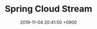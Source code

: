 ---
layout: post
title:  "Spring Cloud Stream"
date:   2019-11-04 20:41:50 +0900
categories: back-end spring
---